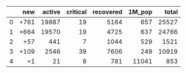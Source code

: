 |    |   new |   active |   critical |   recovered |   1M_pop |   total |
|---:|------:|---------:|-----------:|------------:|---------:|--------:|
|  0 |  +761 |    19887 |         19 |        5164 |      657 |   25527 |
|  1 |  +664 |    19570 |         19 |        4725 |      637 |   24766 |
|  2 |   +57 |      441 |          7 |        1044 |      529 |    1521 |
|  3 |  +109 |     2546 |         39 |        7606 |      249 |   10919 |
|  4 |    +1 |       21 |          8 |         781 |    11041 |     853 |